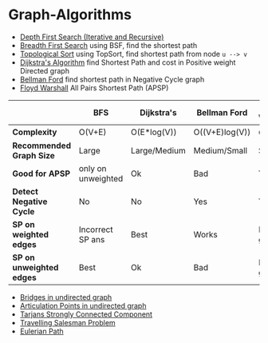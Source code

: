 # Graph-Algorithms

- [Depth First Search (Iterative and Recursive)](./DFS.java)
- [Breadth First Search](./BFS.java) using BSF, find the shortest path
- [Topological Sort](./TopologicalSort.java) using TopSort, find shortest path from node `u --> v`
- [Dijkstra's Algorithm](./Dijkstra.java) find Shortest Path and cost in Positive weight Directed graph
- [Bellman Ford](./BellmanFord.java) find shortest path in Negative Cycle graph
- [Floyd Warshall](./FloydWarshall.java) All Pairs Shortest Path (APSP)


|                            | BFS                | Dijkstra's   | Bellman Ford | Floyd Warshall   |
|----------------------------|--------------------|--------------|--------------|------------------|
| __Complexity__             | O(V+E)             | O(E*log(V))  | O((V+E)log(V)) | O(V<sup>3</sup>) |
| __Recommended Graph Size__ | Large              | Large/Medium | Medium/Small | Small            |
| __Good for APSP__          | only on unweighted | Ok           | Bad          | Yes              |
| __Detect Negative Cycle__  | No                 | No           | Yes          | Yes              |
| __SP on weighted edges__   | Incorrect SP ans   | Best         | Works        | Bad in general   |
| __SP on unweighted edges__ | Best               | Ok           | Bad          | Bad in general   |


- [Bridges in undirected graph](./Bridges.java)
- [Articulation Points in undirected graph](./ArticulationPoints.java)
- [Tarjans Strongly Connected Component](./TarjansSCC.java)
- [Travelling Salesman Problem](./TSP.java)
- [Eulerian Path](./EulerianPath.java)